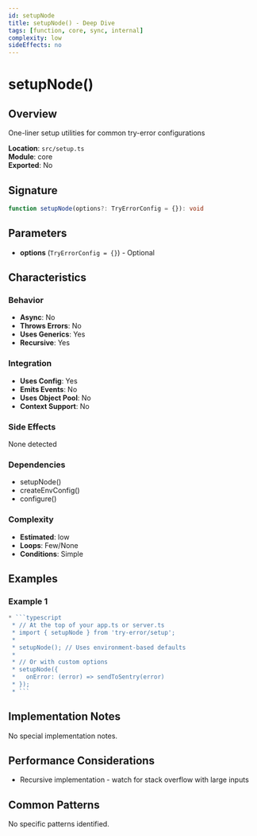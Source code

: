 ```yaml
---
id: setupNode
title: setupNode() - Deep Dive
tags: [function, core, sync, internal]
complexity: low
sideEffects: no
---
```


# setupNode()

## Overview
One-liner setup utilities for common try-error configurations

**Location**: `src/setup.ts`  
**Module**: core  
**Exported**: No  

## Signature
```typescript
function setupNode(options?: TryErrorConfig = {}): void
```

## Parameters
- **options** (`TryErrorConfig = {}`) - Optional

## Characteristics

### Behavior
- **Async**: No
- **Throws Errors**: No
- **Uses Generics**: Yes
- **Recursive**: Yes

### Integration
- **Uses Config**: Yes
- **Emits Events**: No
- **Uses Object Pool**: No
- **Context Support**: No

### Side Effects
None detected

### Dependencies
- setupNode()
- createEnvConfig()
- configure()

### Complexity
- **Estimated**: low
- **Loops**: Few/None
- **Conditions**: Simple


## Examples

### Example 1
```typescript
* ```typescript
 * // At the top of your app.ts or server.ts
 * import { setupNode } from 'try-error/setup';
 *
 * setupNode(); // Uses environment-based defaults
 *
 * // Or with custom options
 * setupNode({
 *   onError: (error) => sendToSentry(error)
 * });
 * ```
```



## Implementation Notes
No special implementation notes.

## Performance Considerations
- Recursive implementation - watch for stack overflow with large inputs

## Common Patterns
No specific patterns identified.
